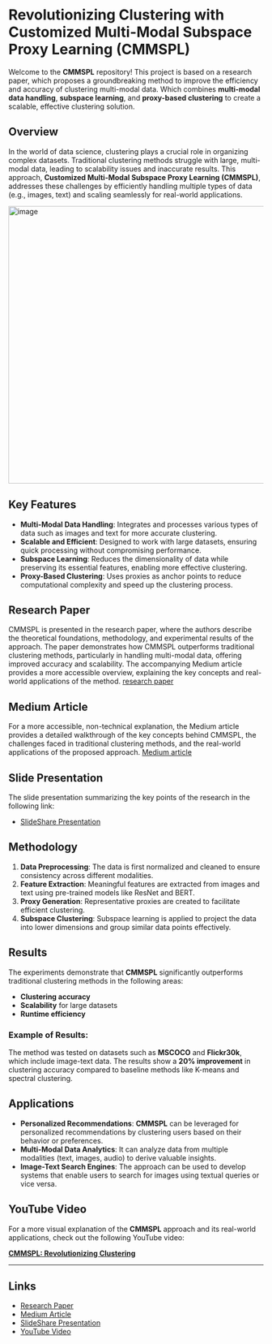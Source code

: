 # Revolutionizing Clustering with Customized Multi-Modal Subspace Proxy Learning (CMMSPL)

Welcome to the **CMMSPL** repository! This project is based on a research paper, which proposes a groundbreaking method to improve the efficiency and accuracy of clustering multi-modal data. Which combines **multi-modal data handling**, **subspace learning**, and **proxy-based clustering** to create a scalable, effective clustering solution.

## Overview

In the world of data science, clustering plays a crucial role in organizing complex datasets. Traditional clustering methods struggle with large, multi-modal data, leading to scalability issues and inaccurate results. This approach, **Customized Multi-Modal Subspace Proxy Learning (CMMSPL)**, addresses these challenges by efficiently handling multiple types of data (e.g., images, text) and scaling seamlessly for real-world applications.

<img width="547" alt="image" src="https://github.com/user-attachments/assets/1a4df7f1-ff26-4d1e-ab0f-910bb7f229ff">


## Key Features

- **Multi-Modal Data Handling**: Integrates and processes various types of data such as images and text for more accurate clustering.
- **Scalable and Efficient**: Designed to work with large datasets, ensuring quick processing without compromising performance.
- **Subspace Learning**: Reduces the dimensionality of data while preserving its essential features, enabling more effective clustering.
- **Proxy-Based Clustering**: Uses proxies as anchor points to reduce computational complexity and speed up the clustering process.

## Research Paper

CMMSPL is presented in the research paper, where the authors describe the theoretical foundations, methodology, and experimental results of the approach. The paper demonstrates how CMMSPL outperforms traditional clustering methods, particularly in handling multi-modal data, offering improved accuracy and scalability. The accompanying Medium article provides a more accessible overview, explaining the key concepts and real-world applications of the method.
[research paper](https://arxiv.org/pdf/2411.03978)

## Medium Article

For a more accessible, non-technical explanation, the Medium article provides a detailed walkthrough of the key concepts behind CMMSPL, the challenges faced in traditional clustering methods, and the real-world applications of the proposed approach.
[Medium article](https://medium.com/@syedanidakhader/revolutionizing-clustering-with-customized-multi-modal-subspace-proxy-learning-66a1512c1729)

## Slide Presentation

The slide presentation summarizing the key points of the research in the following link:
- [SlideShare Presentation](https://www.slideshare.net/slideshow/customized-multiple-clustering-via-multi-modal-subspace-proxy-learning-pptx-pdf/273786163)

## Methodology

1. **Data Preprocessing**: The data is first normalized and cleaned to ensure consistency across different modalities.  
2. **Feature Extraction**: Meaningful features are extracted from images and text using pre-trained models like ResNet and BERT.  
3. **Proxy Generation**: Representative proxies are created to facilitate efficient clustering.  
4. **Subspace Clustering**: Subspace learning is applied to project the data into lower dimensions and group similar data points effectively.

## Results

The experiments demonstrate that **CMMSPL** significantly outperforms traditional clustering methods in the following areas:  
- **Clustering accuracy**  
- **Scalability** for large datasets  
- **Runtime efficiency**  

### Example of Results:  
The method was tested on datasets such as **MSCOCO** and **Flickr30k**, which include image-text data. The results show a **20% improvement** in clustering accuracy compared to baseline methods like K-means and spectral clustering.

## Applications

- **Personalized Recommendations**: **CMMSPL** can be leveraged for personalized recommendations by clustering users based on their behavior or preferences.  
- **Multi-Modal Data Analytics**: It can analyze data from multiple modalities (text, images, audio) to derive valuable insights.  
- **Image-Text Search Engines**: The approach can be used to develop systems that enable users to search for images using textual queries or vice versa.

## YouTube Video

For a more visual explanation of the **CMMSPL** approach and its real-world applications, check out the following YouTube video:

[**CMMSPL: Revolutionizing Clustering**](#insert-video-link-here)

---
## Links
- [Research Paper](https://arxiv.org/pdf/2411.03978)  
- [Medium Article](https://medium.com/@syedanidakhader/revolutionizing-clustering-with-customized-multi-modal-subspace-proxy-learning-66a1512c1729)
- [SlideShare Presentation](https://www.slideshare.net/slideshow/customized-multiple-clustering-via-multi-modal-subspace-proxy-learning-pptx-pdf/273786163)
- [YouTube Video](#)

